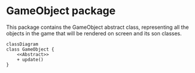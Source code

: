 # GameObject package

This package contains the GameObject abstract class, representing all the objects in the game that will be rendered on
screen and its son classes.

```mermaid
classDiagram
class GameObject {
    <<Abstract>>
    + update()
}
```